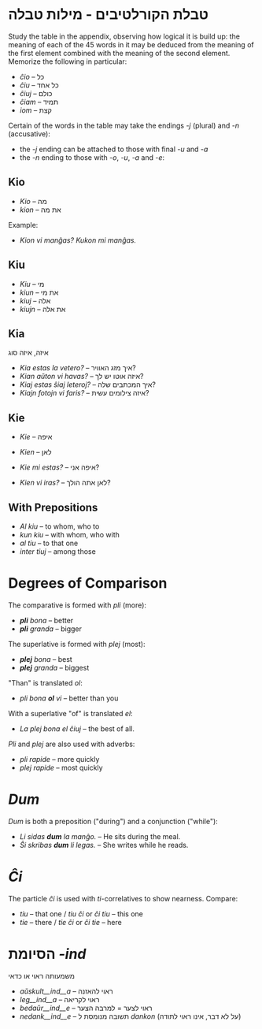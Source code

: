 # טבלת הקורלטיבים - מילות טבלה

Study the table in the appendix, observing how logical it is build up: the meaning of each of the 45 words in it may be deduced from the meaning of the first element combined with the meaning of the second element. Memorize the following in particular:

- *ĉio*  – כל
- *ĉiu*  – כל אחד
- *ĉiuj*  – כולם
- *ĉiam* – תמיד
- *iom* – קצת

Certain of the words in the table may take the endings *-j* (plural) and *-n* (accusative):

- the *-j* ending can be attached to those with final *-u* and *-a*
- the *-n* ending to those with *-o*, *-u*, *-a* and *-e*:

## Kio 

- *Kio* – מה 
- *kion* – את מה

Example: 

- *Kion vi manĝas? Kukon mi manĝas.*

## Kiu
- *Kiu* – מי
- *kiun* – את מי
- *kiuj* – אלה
- *kiujn* – את אלה

## Kia

איזה, איזה סוג

- *Kia estas la vetero?* – איך מזג האוויר?
- *Kian aŭton vi havas?* – איזה אוטו יש לך?
- *Kiaj estas ŝiaj leteroj?* – איך המכתבים שלה?
- *Kiajn fotojn vi faris?* – איזה צילומים עשית?

## Kie

- *Kie* – איפה
- *Kien* – לאן

- *Kie mi estas?* – איפה אני?
- *Kien vi iras?* – לאן אתה הולך?

## With Prepositions

- *Al kiu* – to whom, who to
- *kun kiu* – with whom, who with
- *al tiu* – to that one
- *inter tiuj* – among those

# Degrees of Comparison

The comparative is formed with *pli* (more):

- *__pli__ bona* – better
- *__pli__ granda* – bigger

The superlative is formed with *plej* (most):

- *__plej__ bona* – best
- *__plej__ granda* – biggest

"Than" is translated *ol*:

- *pli bona __ol__ vi* – better than you

With a superlative "of" is translated *el*: 

- *La plej bona el ĉiuj* – the best of all.

*Pli* and *plej* are also used with adverbs:

- *pli rapide* – more quickly
- *plej rapide* – most quickly

# *Dum* 

*Dum* is both a preposition ("during") and a conjunction ("while"):

- *Li sidas __dum__ la manĝo.* – He sits during the meal.
- *Ŝi skribas __dum__ li legas.* – She writes while he reads.

# *Ĉi*

The particle *ĉi* is used with *ti*-correlatives to show nearness. Compare:

- *tiu* – that one / *tiu ĉi* or *ĉi tiu* – this one
- *tie* – there / *tie ĉi* or *ĉi tie* – here

# הסיומת *-ind*

משמעותה ראוי או כדאי

- *aŭskult__ind__a* – ראוי להאזנה
- *leg__ind__a* – ראוי לקריאה
- *bedaŭr__ind__e* – ראוי לצער = למרבה הצער
- *nedank__ind__e* – תשובה מנומסת ל *dankon* (על לא דבר, אינו ראוי לתודה)

 
